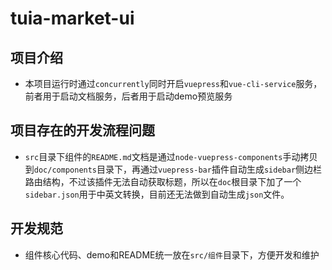 # tuia-market-ui

## 项目介绍
* 本项目运行时通过`concurrently`同时开启`vuepress`和`vue-cli-service`服务，前者用于启动文档服务，后者用于启动demo预览服务

## 项目存在的开发流程问题
* `src`目录下组件的`README.md`文档是通过`node-vuepress-components`手动拷贝到`doc/components`目录下，再通过`vuepress-bar`插件自动生成`sidebar`侧边栏路由结构，不过该插件无法自动获取标题，所以在`doc`根目录下加了一个`sidebar.json`用于中英文转换，目前还无法做到自动生成`json`文件。

## 开发规范
* 组件核心代码、demo和README统一放在`src/组件`目录下，方便开发和维护
